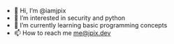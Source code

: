 - 👋 Hi, I’m @iamjpix
- 👀 I’m interested in security and python
- 🌱 I’m currently learning basic programming concepts
- 📫 How to reach me me@jpix.dev

<!---
iamjpix/iamjpix is a ✨ special ✨ repository because its `README.md` (this file) appears on your GitHub profile.
You can click the Preview link to take a look at your changes.
--->
